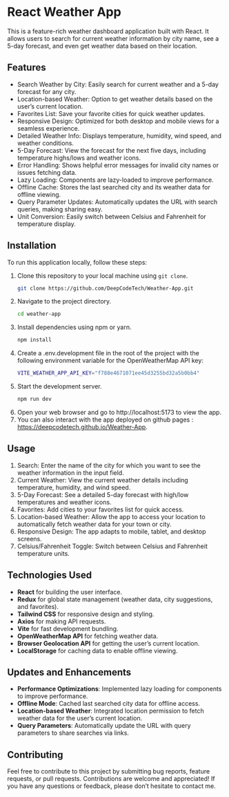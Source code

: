 # React Weather App

This is a feature-rich weather dashboard application built with React. It allows users to search for current weather information by city name, see a 5-day forecast, and even get weather data based on their location.

## Features

-	Search Weather by City: Easily search for current weather and a 5-day forecast for any city.
-	Location-based Weather: Option to get weather details based on the user’s current location.
-	Favorites List: Save your favorite cities for quick weather updates.
-	Responsive Design: Optimized for both desktop and mobile views for a seamless experience.
-	Detailed Weather Info: Displays temperature, humidity, wind speed, and weather conditions.
-	5-Day Forecast: View the forecast for the next five days, including temperature highs/lows and weather icons.
-	Error Handling: Shows helpful error messages for invalid city names or issues fetching data.
-	Lazy Loading: Components are lazy-loaded to improve performance.
-	Offline Cache: Stores the last searched city and its weather data for offline viewing.
-	Query Parameter Updates: Automatically updates the URL with search queries, making sharing easy.
-	Unit Conversion: Easily switch between Celsius and Fahrenheit for temperature display.
## Installation

To run this application locally, follow these steps:

1. Clone this repository to your local machine using `git clone`.
   ```bash
   git clone https://github.com/DeepCodeTech/Weather-App.git
2. Navigate to the project directory.
   ```bash
   cd weather-app
3. Install dependencies using npm or yarn.
   ```bash
   npm install
5. Create a .env.development file in the root of the project with the following environment variable for the OpenWeatherMap API key:
   ```bash
   VITE_WEATHER_APP_API_KEY="f788e4671071ee45d3255bd32a5b0bb4"
6. Start the development server.
   ```bash
   npm run dev
7. Open your web browser and go to http://localhost:5173 to view the app.
8. You can also interact with the app deployed on github pages : https://deepcodetech.github.io/Weather-App.

## Usage
1.	Search: Enter the name of the city for which you want to see the weather information in the input field.
2.	Current Weather: View the current weather details including temperature, humidity, and wind speed.
3.	5-Day Forecast: See a detailed 5-day forecast with high/low temperatures and weather icons.
4.	Favorites: Add cities to your favorites list for quick access.
5.	Location-based Weather: Allow the app to access your location to automatically fetch weather data for your town or city.
6.	Responsive Design: The app adapts to mobile, tablet, and desktop screens.
7.	Celsius/Fahrenheit Toggle: Switch between Celsius and Fahrenheit temperature units.

## Technologies Used
- **React** for building the user interface.
- **Redux** for global state management (weather data, city suggestions, and favorites).
- **Tailwind CSS** for responsive design and styling.
- **Axios** for making API requests.
- **Vite** for fast development bundling.
- **OpenWeatherMap API** for fetching weather data.
- **Browser Geolocation API** for getting the user’s current location.
- **LocalStorage** for caching data to enable offline viewing.

## Updates and Enhancements
- **Performance Optimizations**: Implemented lazy loading for components to improve performance.
- **Offline Mode**: Cached last searched city data for offline access.
- **Location-based Weather**: Integrated location permission to fetch weather data for the user’s current location.
- **Query Parameters**: Automatically update the URL with query parameters to share searches via links.

## Contributing
Feel free to contribute to this project by submitting bug reports, feature requests, or pull requests. Contributions are welcome and appreciated! If you have any questions or feedback, please don’t hesitate to contact me.
